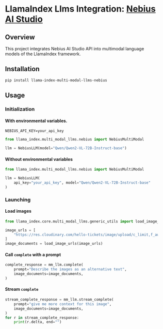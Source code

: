 # LlamaIndex Llms Integration: [Nebius AI Studio](https://studio.nebius.ai/)

## Overview

This project integrates Nebius AI Studio API into multimodal language models of the LlamaIndex framework.

## Installation

```bash
pip install llama-index-multi-modal-llms-nebius
```

## Usage

### Initialization

#### With environmental variables.

```.env
NEBIUS_API_KEY=your_api_key

```

```python
from llama_index.multi_modal_llms.nebius import NebiusMultiModal

llm = NebiusLLM(model="Qwen/Qwen2-VL-72B-Instruct-base")
```

#### Without environmental variables

```python
from llama_index.multi_modal_llms.nebius import NebiusMultiModal

llm = NebiusLLM(
    api_key="your_api_key", model="Qwen/Qwen2-VL-72B-Instruct-base"
)
```

### Launching

#### Load images
```python
from llama_index.core.multi_modal_llms.generic_utils import load_image_urls

image_urls = [
    "https://res.cloudinary.com/hello-tickets/image/upload/c_limit,f_auto,q_auto,w_1920/v1640835927/o3pfl41q7m5bj8jardk0.jpg",
]
image_documents = load_image_urls(image_urls)
```

#### Call `complete` with a prompt

```python
complete_response = mm_llm.complete(
    prompt="Describe the images as an alternative text",
    image_documents=image_documents,
)
```

#### Stream `complete`

```python
stream_complete_response = mm_llm.stream_complete(
    prompt="give me more context for this image",
    image_documents=image_documents,
)
for r in stream_complete_response:
    print(r.delta, end="")
```

